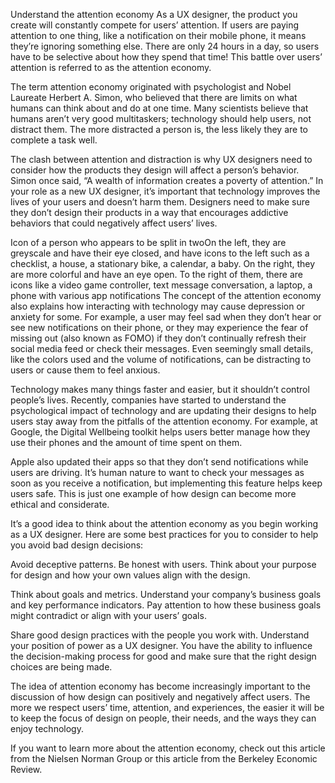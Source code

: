 Understand the attention economy
As a UX designer, the product you create will constantly compete for users’ attention. If users are paying attention to one thing, like a notification on their mobile phone, it means they’re ignoring something else. There are only 24 hours in a day, so users have to be selective about how they spend that time! This battle over users’ attention is referred to as the attention economy. 

The term attention economy originated with psychologist and Nobel Laureate Herbert A. Simon, who believed that there are limits on what humans can think about and do at one time. Many scientists believe that humans aren’t very good multitaskers; technology should help users, not distract them. The more distracted a person is, the less likely they are to complete a task well.

The clash between attention and distraction is why UX designers need to consider how the products they design will affect a person’s behavior. Simon once said, “A wealth of information creates a poverty of attention.” In your role as a new UX designer, it’s important that technology improves the lives of your users and doesn’t harm them. Designers need to make sure they don’t design their products in a way that encourages addictive behaviors that could negatively affect users’ lives. 

Icon of a person who appears to be split in twoOn the left, they are greyscale and have their eye closed, and have icons to the left such as a checklist, a house, a stationary bike, a calendar, a baby. On the right, they are more colorful and have an eye open. To the right of them, there are icons like a video game controller, text message conversation, a laptop, a phone with various app notifications
The concept of the attention economy also explains how interacting with technology may cause depression or anxiety for some. For example, a user may feel sad when they don’t hear or see new notifications on their phone, or they may experience the fear of missing out (also known as FOMO) if they don’t continually refresh their social media feed or check their messages. Even seemingly small details, like the colors used and the volume of notifications, can be distracting to users or cause them to feel anxious. 

Technology makes many things faster and easier, but it shouldn’t control people’s lives. Recently, companies have started to understand the psychological impact of technology and are updating their designs to help users stay away from the pitfalls of the attention economy. For example, at Google, the Digital Wellbeing toolkit helps users better manage how they use their phones and the amount of time spent on them.

Apple also updated their apps so that they don’t send notifications while users are driving. It’s human nature to want to check your messages as soon as you receive a notification, but implementing this feature helps keep users safe. This is just one example of how design can become more ethical and considerate.

It’s a good idea to think about the attention economy as you begin working as a UX designer. Here are some best practices for you to consider to help you avoid bad design decisions:

Avoid deceptive patterns. Be honest with users. Think about your purpose for design and how your own values align with the design. 

Think about goals and metrics. Understand your company’s business goals and key performance indicators. Pay attention to how these business goals might contradict or align with your users’ goals.

Share good design practices with the people you work with. Understand your position of power as a UX designer. You have the ability to influence the decision-making process for good and make sure that the right design choices are being made.

The idea of attention economy has become increasingly important to the discussion of how design can positively and negatively affect users. The more we respect users’ time, attention, and experiences, the easier it will be to keep the focus of design on people, their needs, and the ways they can enjoy technology.

If you want to learn more about the attention economy, check out this article from the Nielsen Norman Group or this article from the Berkeley Economic Review.

